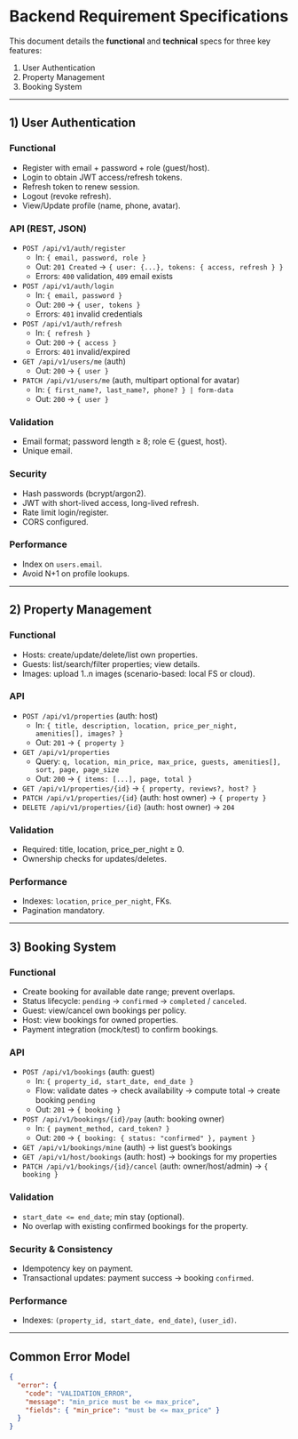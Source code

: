 # Backend Requirement Specifications

This document details the **functional** and **technical** specs for three key features:
1) User Authentication
2) Property Management
3) Booking System

---

## 1) User Authentication

### Functional
- Register with email + password + role (guest/host).
- Login to obtain JWT access/refresh tokens.
- Refresh token to renew session.
- Logout (revoke refresh).
- View/Update profile (name, phone, avatar).

### API (REST, JSON)
- `POST /api/v1/auth/register`
  - In: `{ email, password, role }`
  - Out: `201 Created` → `{ user: {...}, tokens: { access, refresh } }`
  - Errors: `400` validation, `409` email exists
- `POST /api/v1/auth/login`
  - In: `{ email, password }`
  - Out: `200` → `{ user, tokens }`
  - Errors: `401` invalid credentials
- `POST /api/v1/auth/refresh`
  - In: `{ refresh }`
  - Out: `200` → `{ access }`
  - Errors: `401` invalid/expired
- `GET /api/v1/users/me` (auth)
  - Out: `200` → `{ user }`
- `PATCH /api/v1/users/me` (auth, multipart optional for avatar)
  - In: `{ first_name?, last_name?, phone? } | form-data`
  - Out: `200` → `{ user }`

### Validation
- Email format; password length ≥ 8; role ∈ {guest, host}.
- Unique email.

### Security
- Hash passwords (bcrypt/argon2).
- JWT with short-lived access, long-lived refresh.
- Rate limit login/register.
- CORS configured.

### Performance
- Index on `users.email`.
- Avoid N+1 on profile lookups.

---

## 2) Property Management

### Functional
- Hosts: create/update/delete/list own properties.
- Guests: list/search/filter properties; view details.
- Images: upload 1..n images (scenario-based: local FS or cloud).

### API
- `POST /api/v1/properties` (auth: host)
  - In: `{ title, description, location, price_per_night, amenities[], images? }`
  - Out: `201` → `{ property }`
- `GET /api/v1/properties`
  - Query: `q, location, min_price, max_price, guests, amenities[], sort, page, page_size`
  - Out: `200` → `{ items: [...], page, total }`
- `GET /api/v1/properties/{id}` → `{ property, reviews?, host? }`
- `PATCH /api/v1/properties/{id}` (auth: host owner) → `{ property }`
- `DELETE /api/v1/properties/{id}` (auth: host owner) → `204`

### Validation
- Required: title, location, price_per_night ≥ 0.
- Ownership checks for updates/deletes.

### Performance
- Indexes: `location`, `price_per_night`, FKs.
- Pagination mandatory.

---

## 3) Booking System

### Functional
- Create booking for available date range; prevent overlaps.
- Status lifecycle: `pending` → `confirmed` → `completed` / `canceled`.
- Guest: view/cancel own bookings per policy.
- Host: view bookings for owned properties.
- Payment integration (mock/test) to confirm bookings.

### API
- `POST /api/v1/bookings` (auth: guest)
  - In: `{ property_id, start_date, end_date }`
  - Flow: validate dates → check availability → compute total → create booking `pending`
  - Out: `201` → `{ booking }`
- `POST /api/v1/bookings/{id}/pay` (auth: booking owner)
  - In: `{ payment_method, card_token? }`
  - Out: `200` → `{ booking: { status: "confirmed" }, payment }`
- `GET /api/v1/bookings/mine` (auth) → list guest’s bookings
- `GET /api/v1/host/bookings` (auth: host) → bookings for my properties
- `PATCH /api/v1/bookings/{id}/cancel` (auth: owner/host/admin) → `{ booking }`

### Validation
- `start_date <= end_date`; min stay (optional).
- No overlap with existing confirmed bookings for the property.

### Security & Consistency
- Idempotency key on payment.
- Transactional updates: payment success → booking `confirmed`.

### Performance
- Indexes: `(property_id, start_date, end_date)`, `(user_id)`.

---

## Common Error Model
```json
{
  "error": {
    "code": "VALIDATION_ERROR",
    "message": "min_price must be <= max_price",
    "fields": { "min_price": "must be <= max_price" }
  }
}
